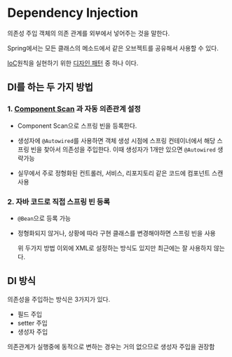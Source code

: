 # Dependency Injection
의존성 주입
객체의 의존 관계를 외부에서 넣어주는 것을 말한다.

Spring에서는 모든 클래스의 메소드에서 같은 오브젝트를 공유해서 사용할 수 있다.

[IoC](IoC)원칙을 실현하기 위한 [디자인 패턴](Design_Pattern.md) 중 하나 이다.

## DI를 하는 두 가지 방법

### 1. [Component Scan](Component_Scan.md) 과 자동 의존관계 설정
- Component Scan으로 스프링 빈을 등록한다.
  
- 생성자에 `@Autowired`를 사용하면 객체 생성 시점에 스프링 컨테이너에서 해당 스프링 빈을 찾아서 의존성을 주입한다.
  이때 생성자가 1개만 있으면 `@Autowired` 생략가능 

- 실무에서 주로 정형화된 컨트롤러, 서비스, 리포지토리 같은 코드에 컴포넌트 스캔 사용
  

### 2. 자바 코드로 직접 스프링 빈 등록
- `@Bean`으로 등록 가능

- 정형화되지 않거나, 상황에 따라 구현 클래스를 변경해야하면 스프링 빈을 사용

	위 두가지 방법 이외에 XML로 설정하는 방식도 있지만 최근에는 잘 사용하지 않는다.

## DI 방식
의존성을 주입하는 방식은 3가지가 있다.

- 필드 주입
- setter 주입
- 생성자 주입

의존관계가 실행중에 동적으로 변하는 경우는 거의 없으므로 생성자 주입을 권장함

